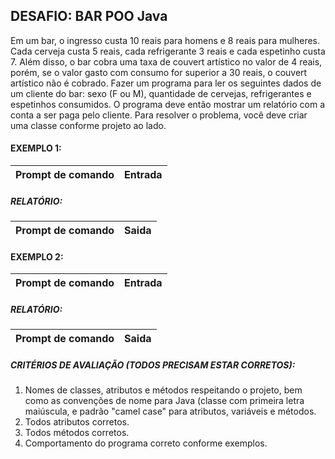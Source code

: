 ## DESAFIO: BAR POO Java

Em um bar, o ingresso custa 10 reais para homens e 8 reais para mulheres.
Cada cerveja custa 5 reais, cada refrigerante 3 reais e cada espetinho custa 7.
Além disso, o bar cobra uma taxa de couvert artístico no valor de 4 reais,
porém, se o valor gasto com consumo for superior a 30 reais, o couvert artístico não é cobrado.
Fazer um programa para ler os seguintes dados de um cliente do bar: sexo (F ou M), quantidade de cervejas, refrigerantes e espetinhos consumidos.
O programa deve então mostrar um relatório com a conta a ser paga pelo cliente.
Para resolver o problema, você deve criar uma classe conforme projeto ao lado.

#### EXEMPLO 1:

| Prompt de comando | Entrada |
| ----------------- | ------: |

##### RELATÓRIO:

| Prompt de comando | Saida |
| ----------------- | ----: |

#### EXEMPLO 2:

| Prompt de comando | Entrada |
| ----------------- | ------: |

##### RELATÓRIO:

| Prompt de comando | Saida |
| ----------------- | ----: |

##### CRITÉRIOS DE AVALIAÇÃO (TODOS PRECISAM ESTAR CORRETOS):

1. Nomes de classes, atributos e métodos respeitando o projeto, bem como as convenções de nome para Java
   (classe com primeira letra maiúscula, e padrão "camel case" para atributos, variáveis e métodos.
2. Todos atributos corretos.
3. Todos métodos corretos.
4. Comportamento do programa correto conforme exemplos.

